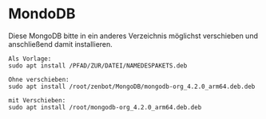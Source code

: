 # MondoDB

Diese MongoDB bitte in ein anderes Verzeichnis möglichst verschieben und anschließend damit installieren.

```
Als Vorlage:
sudo apt install /PFAD/ZUR/DATEI/NAMEDESPAKETS.deb

Ohne verschieben:
sudo apt install /root/zenbot/MongoDB/mongodb-org_4.2.0_arm64.deb.deb

mit Verschieben:
sudo apt install /root/mongodb-org_4.2.0_arm64.deb.deb
```